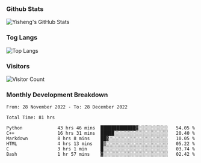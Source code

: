 ### Github Stats
![Yisheng's GitHub Stats](https://github-readme-stats-9qabuvhk1-gongyisheng.vercel.app/api?username=gongyisheng&count_private=true&show_icons=true)
### Tog Langs
![Top Langs](https://github-readme-stats-9qabuvhk1-gongyisheng.vercel.app/api/top-langs/?username=gongyisheng&layout=compact)
### Visitors
![Visitor Count](https://profile-counter.glitch.me/gongyisheng/count.svg)
### Monthly Development Breakdown
<!--START_SECTION:waka-->

```text
From: 28 November 2022 - To: 28 December 2022

Total Time: 81 hrs

Python             43 hrs 46 mins  █████████████▓░░░░░░░░░░░   54.05 %
C++                16 hrs 31 mins  █████░░░░░░░░░░░░░░░░░░░░   20.40 %
Markdown           8 hrs 8 mins    ██▓░░░░░░░░░░░░░░░░░░░░░░   10.05 %
HTML               4 hrs 13 mins   █▒░░░░░░░░░░░░░░░░░░░░░░░   05.22 %
C                  3 hrs 1 min     █░░░░░░░░░░░░░░░░░░░░░░░░   03.74 %
Bash               1 hr 57 mins    ▓░░░░░░░░░░░░░░░░░░░░░░░░   02.42 %
```

<!--END_SECTION:waka-->
